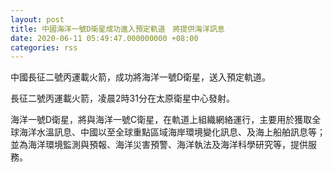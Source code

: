 ```yaml
---
layout: post
title: 中國海洋一號D衛星成功進入預定軌道　將提供海洋訊息
date: 2020-06-11 05:49:47.000000000 +08:00
categories: rss
---
```


中國長征二號丙運載火箭，成功將海洋一號D衛星，送入預定軌道。

長征二號丙運載火箭，凌晨2時31分在太原衛星中心發射。

海洋一號D衛星，將與海洋一號C衛星，在軌道上組織網絡運行，主要用於獲取全球海洋水溫訊息、中國以至全球重點區域海岸環境變化訊息、及海上船舶訊息等；並為海洋環境監測與預報、海洋災害預警、海洋執法及海洋科學研究等，提供服務。
